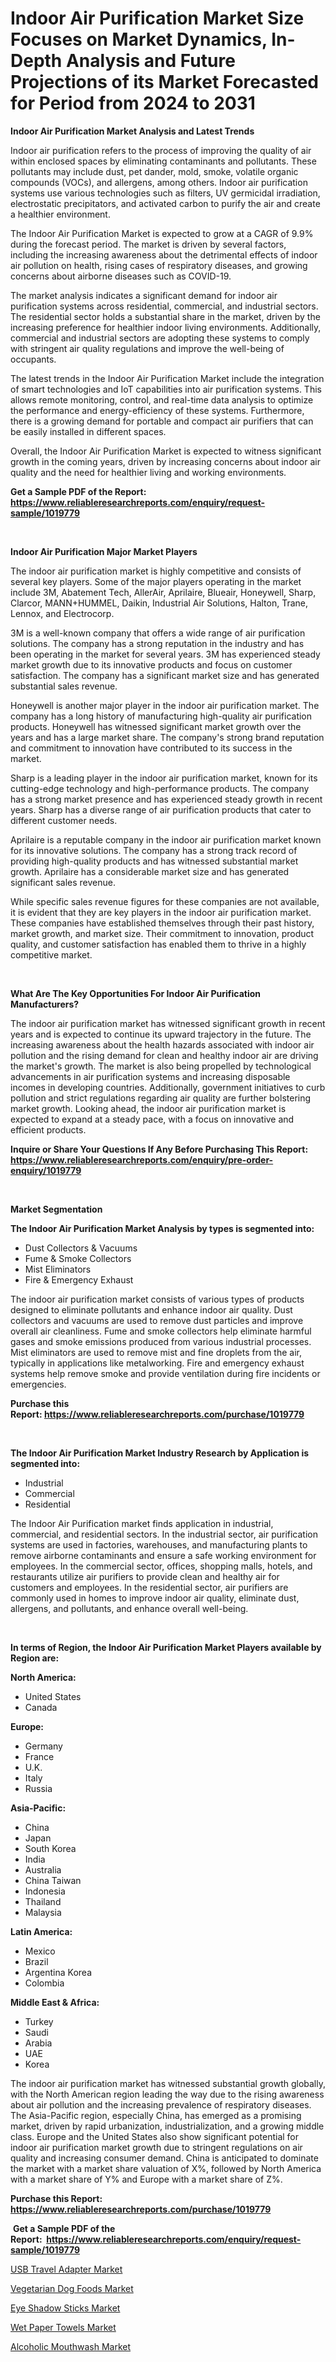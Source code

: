 <p><h1>Indoor Air Purification Market Size Focuses on Market Dynamics, In-Depth Analysis and Future Projections of its Market Forecasted for Period from 2024 to 2031</h1></p><p><strong>Indoor Air Purification Market Analysis and Latest Trends</strong></p>
<p><p>Indoor air purification refers to the process of improving the quality of air within enclosed spaces by eliminating contaminants and pollutants. These pollutants may include dust, pet dander, mold, smoke, volatile organic compounds (VOCs), and allergens, among others. Indoor air purification systems use various technologies such as filters, UV germicidal irradiation, electrostatic precipitators, and activated carbon to purify the air and create a healthier environment.</p><p>The Indoor Air Purification Market is expected to grow at a CAGR of 9.9% during the forecast period. The market is driven by several factors, including the increasing awareness about the detrimental effects of indoor air pollution on health, rising cases of respiratory diseases, and growing concerns about airborne diseases such as COVID-19.</p><p>The market analysis indicates a significant demand for indoor air purification systems across residential, commercial, and industrial sectors. The residential sector holds a substantial share in the market, driven by the increasing preference for healthier indoor living environments. Additionally, commercial and industrial sectors are adopting these systems to comply with stringent air quality regulations and improve the well-being of occupants.</p><p>The latest trends in the Indoor Air Purification Market include the integration of smart technologies and IoT capabilities into air purification systems. This allows remote monitoring, control, and real-time data analysis to optimize the performance and energy-efficiency of these systems. Furthermore, there is a growing demand for portable and compact air purifiers that can be easily installed in different spaces.</p><p>Overall, the Indoor Air Purification Market is expected to witness significant growth in the coming years, driven by increasing concerns about indoor air quality and the need for healthier living and working environments.</p></p>
<p><strong>Get a Sample PDF of the Report:&nbsp; <a href="https://www.reliableresearchreports.com/enquiry/request-sample/1019779">https://www.reliableresearchreports.com/enquiry/request-sample/1019779</a></strong></p>
<p>&nbsp;</p>
<p><strong>Indoor Air Purification Major Market Players</strong></p>
<p><p>The indoor air purification market is highly competitive and consists of several key players. Some of the major players operating in the market include 3M, Abatement Tech, AllerAir, Aprilaire, Blueair, Honeywell, Sharp, Clarcor, MANN+HUMMEL, Daikin, Industrial Air Solutions, Halton, Trane, Lennox, and Electrocorp.</p><p>3M is a well-known company that offers a wide range of air purification solutions. The company has a strong reputation in the industry and has been operating in the market for several years. 3M has experienced steady market growth due to its innovative products and focus on customer satisfaction. The company has a significant market size and has generated substantial sales revenue.</p><p>Honeywell is another major player in the indoor air purification market. The company has a long history of manufacturing high-quality air purification products. Honeywell has witnessed significant market growth over the years and has a large market share. The company's strong brand reputation and commitment to innovation have contributed to its success in the market.</p><p>Sharp is a leading player in the indoor air purification market, known for its cutting-edge technology and high-performance products. The company has a strong market presence and has experienced steady growth in recent years. Sharp has a diverse range of air purification products that cater to different customer needs.</p><p>Aprilaire is a reputable company in the indoor air purification market known for its innovative solutions. The company has a strong track record of providing high-quality products and has witnessed substantial market growth. Aprilaire has a considerable market size and has generated significant sales revenue.</p><p>While specific sales revenue figures for these companies are not available, it is evident that they are key players in the indoor air purification market. These companies have established themselves through their past history, market growth, and market size. Their commitment to innovation, product quality, and customer satisfaction has enabled them to thrive in a highly competitive market.</p></p>
<p>&nbsp;</p>
<p><strong>What Are The Key Opportunities For Indoor Air Purification Manufacturers?</strong></p>
<p><p>The indoor air purification market has witnessed significant growth in recent years and is expected to continue its upward trajectory in the future. The increasing awareness about the health hazards associated with indoor air pollution and the rising demand for clean and healthy indoor air are driving the market's growth. The market is also being propelled by technological advancements in air purification systems and increasing disposable incomes in developing countries. Additionally, government initiatives to curb pollution and strict regulations regarding air quality are further bolstering market growth. Looking ahead, the indoor air purification market is expected to expand at a steady pace, with a focus on innovative and efficient products.</p></p>
<p><strong>Inquire or Share Your Questions If Any Before Purchasing This Report: <a href="https://www.reliableresearchreports.com/enquiry/pre-order-enquiry/1019779">https://www.reliableresearchreports.com/enquiry/pre-order-enquiry/1019779</a></strong></p>
<p>&nbsp;</p>
<p><strong>Market Segmentation</strong></p>
<p><strong>The Indoor Air Purification Market Analysis by types is segmented into:</strong></p>
<p><ul><li>Dust Collectors & Vacuums</li><li>Fume & Smoke Collectors</li><li>Mist Eliminators</li><li>Fire & Emergency Exhaust</li></ul></p>
<p><p>The indoor air purification market consists of various types of products designed to eliminate pollutants and enhance indoor air quality. Dust collectors and vacuums are used to remove dust particles and improve overall air cleanliness. Fume and smoke collectors help eliminate harmful gases and smoke emissions produced from various industrial processes. Mist eliminators are used to remove mist and fine droplets from the air, typically in applications like metalworking. Fire and emergency exhaust systems help remove smoke and provide ventilation during fire incidents or emergencies.</p></p>
<p><strong>Purchase this Report:&nbsp;<a href="https://www.reliableresearchreports.com/purchase/1019779">https://www.reliableresearchreports.com/purchase/1019779</a></strong></p>
<p>&nbsp;</p>
<p><strong>The Indoor Air Purification Market Industry Research by Application is segmented into:</strong></p>
<p><ul><li>Industrial</li><li>Commercial</li><li>Residential</li></ul></p>
<p><p>The Indoor Air Purification market finds application in industrial, commercial, and residential sectors. In the industrial sector, air purification systems are used in factories, warehouses, and manufacturing plants to remove airborne contaminants and ensure a safe working environment for employees. In the commercial sector, offices, shopping malls, hotels, and restaurants utilize air purifiers to provide clean and healthy air for customers and employees. In the residential sector, air purifiers are commonly used in homes to improve indoor air quality, eliminate dust, allergens, and pollutants, and enhance overall well-being.</p></p>
<p>&nbsp;</p>
<p><strong>In terms of Region, the Indoor Air Purification Market Players available by Region are:</strong></p>
<p>
    <p> <strong> North America: </strong>
        <ul>
            <li>United States</li>
            <li>Canada</li>
        </ul>
        </p> 
    <p> <strong> Europe: </strong>
        <ul>
            <li>Germany</li>
            <li>France</li>
            <li>U.K.</li>
            <li>Italy</li>
            <li>Russia</li>
        </ul>
        </p> 
    <p> <strong> Asia-Pacific: </strong>
        <ul>
            <li>China</li>
            <li>Japan</li>
            <li>South Korea</li>
            <li>India</li>
            <li>Australia</li>
            <li>China Taiwan</li>
            <li>Indonesia</li>
            <li>Thailand</li>
            <li>Malaysia</li>
        </ul>
        </p> 
    <p> <strong> Latin America: </strong>
        <ul>
            <li>Mexico</li>
            <li>Brazil</li>
            <li>Argentina Korea</li>
            <li>Colombia</li>
        </ul>
        </p> 
    <p> <strong> Middle East & Africa: </strong>
        <ul>
            <li>Turkey</li>
            <li>Saudi</li>
            <li>Arabia</li>
            <li>UAE</li>
            <li>Korea</li>
        </ul>
    </p>
    </p>
<p><p>The indoor air purification market has witnessed substantial growth globally, with the North American region leading the way due to the rising awareness about air pollution and the increasing prevalence of respiratory diseases. The Asia-Pacific region, especially China, has emerged as a promising market, driven by rapid urbanization, industrialization, and a growing middle class. Europe and the United States also show significant potential for indoor air purification market growth due to stringent regulations on air quality and increasing consumer demand. China is anticipated to dominate the market with a market share valuation of X%, followed by North America with a market share of Y% and Europe with a market share of Z%.</p></p>
<p><strong>Purchase this Report: <a href="https://www.reliableresearchreports.com/purchase/1019779">https://www.reliableresearchreports.com/purchase/1019779</a></strong></p>
<p>&nbsp;<strong>Get a Sample PDF of the Report:&nbsp;&nbsp;<a href="https://www.reliableresearchreports.com/enquiry/request-sample/1019779">https://www.reliableresearchreports.com/enquiry/request-sample/1019779</a></strong></p>
<p><strong></strong></p>
<p><p><a href="https://github.com/pizolina/Market-Research-Report-List-2/blob/main/usb-travel-adapter-market.md">USB Travel Adapter Market</a></p><p><a href="https://github.com/lbird53714/Market-Research-Report-List-2/blob/main/vegetarian-dog-foods-market.md">Vegetarian Dog Foods Market</a></p><p><a href="https://github.com/castoriffic/Market-Research-Report-List-2/blob/main/eye-shadow-sticks-market.md">Eye Shadow Sticks Market</a></p><p><a href="https://github.com/mabutironaldo/Market-Research-Report-List-2/blob/main/wet-paper-towels-market.md">Wet Paper Towels Market</a></p><p><a href="https://github.com/ashepherd82/Market-Research-Report-List-2/blob/main/alcoholic-mouthwash-market.md">Alcoholic Mouthwash Market</a></p></p>
